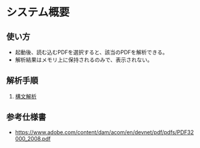 # システム概要
## 使い方
- 起動後、読む込むPDFを選択すると、該当のPDFを解析できる。
- 解析結果はメモリ上に保持されるのみで、表示されない。

## 解析手順
1. [構文解析](concrete_syntax_tree.md)

## 参考仕様書
- https://www.adobe.com/content/dam/acom/en/devnet/pdf/pdfs/PDF32000_2008.pdf
